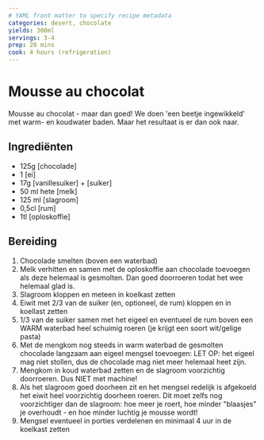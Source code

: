 ```yaml
---
# YAML front matter to specify recipe metadata
categories: desert, chocolate
yields: 300ml
servings: 3-4
prep: 20 mins
cook: 4 hours (refrigeration)
---
```


# Mousse au chocolat

Mousse au chocolat - maar dan goed! We doen 'een beetje ingewikkeld' met warm- en koudwater baden. Maar het resultaat is er dan ook naar.

## Ingrediënten

- 125g [chocolade]
- 1 [ei]
- 17g [vanillesuiker] + [suiker]
- 50 ml hete [melk]
- 125 ml [slagroom]
- 0,5cl [rum]
- 1tl [oploskoffie]

## Bereiding
1. Chocolade smelten (boven een waterbad)
2. Melk verhitten en samen met de oploskoffie aan chocolade toevoegen als deze helemaal is gesmolten. Dan goed doorroeren todat het wee helemaal glad is.
3. Slagroom kloppen en meteen in koelkast zetten
4. Eiwit met 2/3 van de suiker (en, optioneel, de rum) kloppen en in koellast zetten
5. 1/3 van de suiker samen met het eigeel en eventueel de rum boven een WARM waterbad heel schuimig roeren (je krijgt een soort wit/gelige pasta)
6. Met de mengkom nog steeds in warm waterbad de gesmolten chocolade langzaam aan eigeel mengsel toevoegen: LET OP: het eigeel mag niet stollen, dus de chocolade mag niet meer helemaal heet zijn.
7. Mengkom in koud waterbad zetten en de slagroom voorzichtig doorroeren. Dus NIET met machine!
8. Als het slagroom goed doorheen zit en het mengsel redelijk is afgekoeld het eiwit heel voorzichtig doorheen roeren. Dit moet zelfs nog voorzichtiger dan de slagroom: hoe meer je roert, hoe minder "blaasjes" je overhoudt - en hoe minder luchtig je mousse wordt!
0. Mengsel eventueel in porties verdelenen en minimaal 4 uur in de koelkast zetten

